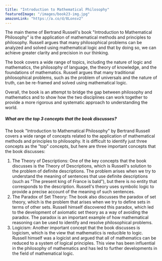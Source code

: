 ```yaml
---
title: "Introduction to Mathematical Philosophy"
featuredImage: "/images/book23-img.jpg"
amazonLink: "https://a.co/d/8Lonsv2"
---
```


<!-- Main Theme Details -->

The main theme of Bertrand Russell's book "Introduction to
Mathematical Philosophy" is the application of mathematical methods
and principles to philosophy. Russell argues that many philosophical
problems can be analyzed and solved using mathematical logic and
that by doing so, we can achieve greater clarity and precision in
our thinking.

The book covers a wide range of topics, including the nature of
logic and mathematics, the philosophy of language, the theory of
knowledge, and the foundations of mathematics. Russell argues that
many traditional philosophical problems, such as the problem of
universals and the nature of truth, can be re-framed and solved
using mathematical logic.

Overall, the book is an attempt to bridge the gap between philosophy
and mathematics and to show how the two disciplines can work
together to provide a more rigorous and systematic approach to
understanding the world.

##### What are the top 3 concepts that the book discusses?

The book "Introduction to Mathematical Philosophy" by Bertrand
Russell covers a wide range of concepts related to the application
of mathematical methods and principles to philosophy. It is
difficult to identify just three concepts as the "top" concepts, but
here are three important concepts that the book discusses:

1. The Theory of Descriptions: One of the key concepts that the book
   discusses is the Theory of Descriptions, which is Russell's
   solution to the problem of definite descriptions. The problem
   arises when we try to understand the meaning of sentences that use
   definite descriptions (such as "The present king of France is
   bald"), but there is no entity that corresponds to the
   description. Russell's theory uses symbolic logic to provide a
   precise account of the meaning of such sentences.
1. The Paradox of Set Theory: The book also discusses the paradox of
   set theory, which is the problem that arises when we try to define
   sets in terms of other sets. Russell himself discovered this
   paradox, which led to the development of axiomatic set theory as a
   way of avoiding the paradox. The paradox is an important example
   of how mathematical reasoning can be used to identify and resolve
   philosophical problems.
1. Logicism: Another important concept that the book discusses is
   logicism, which is the view that mathematics is reducible to
   logic. Russell himself was a logicist and argued that all of
   mathematics can be reduced to a system of logical principles. This
   view has been influential in the philosophy of mathematics and has
   led to further developments in the field of mathematical logic.
